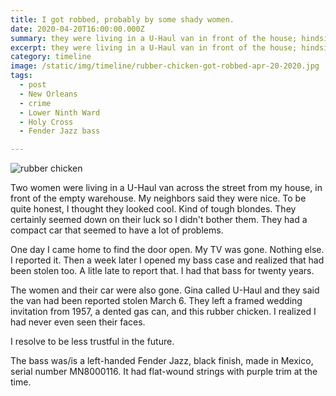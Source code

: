 ```yaml
---
title: I got robbed, probably by some shady women.
date: 2020-04-20T16:00:00.000Z
summary: they were living in a U-Haul van in front of the house; hindsight says I should have been more suspicious.
excerpt: they were living in a U-Haul van in front of the house; hindsight says I should have been more suspicious.
category: timeline
image: /static/img/timeline/rubber-chicken-got-robbed-apr-20-2020.jpg
tags:
  - post
  - New Orleans 
  - crime
  - Lower Ninth Ward
  - Holy Cross
  - Fender Jazz bass

---
```


![rubber chicken](/static/img/timeline/rubber-chicken-got-robbed-apr-20-2020.jpg "rubbber chicken")

Two women were living in a U-Haul van across the street from my house, in front of the empty warehouse. My neighbors said they were nice. To be quite honest, I thought they looked cool. Kind of tough blondes. They certainly seemed down on their luck so I didn't bother them. They had a compact car that seemed to have a lot of problems.

One day I came home to find the door open. My TV was gone. Nothing else. I reported it. Then a week later I opened my bass case and realized that had been stolen too. A litle late to report that. I had that bass for twenty years.

The women and their car were also gone. Gina called U-Haul and they said the van had been reported stolen March 6. They left a framed wedding invitation from 1957, a dented gas can, and this rubber chicken. I realized I had never even seen their faces.

I resolve to be less trustful in the future.

The bass was/is a left-handed Fender Jazz, black finish, made in Mexico, serial number MN8000116. It had flat-wound strings with purple trim at the time.